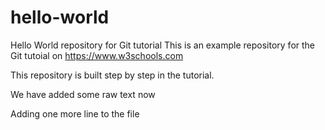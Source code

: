 # hello-world
Hello World repository for Git tutorial
This is an example repository for the Git tutoial on https://www.w3schools.com

This repository is built step by step in the tutorial.

We have added some raw text now

Adding one more line to the file
